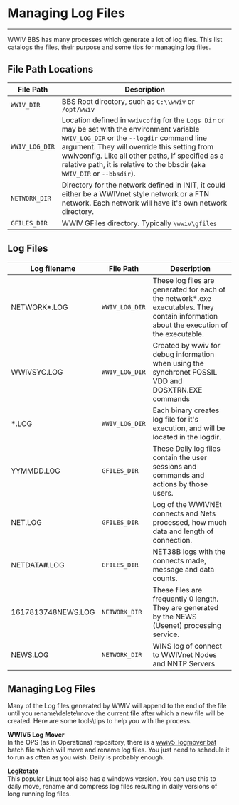 # Managing Log Files
***
WWIV BBS has many processes which generate a lot of log files. This list
catalogs the files, their purpose and some tips for managing log files.

## File Path Locations
File Path          | Description
------------------ | --------------------------------------
```WWIV_DIR```     | BBS Root directory, such as ```C:\\wwiv``` or ```/opt/wwiv```
```WWIV_LOG_DIR``` | Location defined in ```wwivcofig``` for the ```Logs Dir``` or may be set with the environment variable ```WWIV_LOG_DIR``` or the ```--logdir``` command line argument. They will override this setting from wwivconfig.  Like all other paths, if specified as a relative path, it is relative to the bbsdir (aka ```WWIV_DIR``` or ```--bbsdir```). 
```NETWORK_DIR```  | Directory for the network defined in INIT, it could either be  a WWIVnet style network or a FTN network.  Each network will have it's own network directory.
```GFILES_DIR```   | WWIV GFiles directory. Typically ```\wwiv\gfiles```



## Log Files
Log filename  |  File Path | Description  
--- | --- | ---  
NETWORK*.LOG | ```WWIV_LOG_DIR``` | These log files are generated for each of the network*.exe executables. They contain information about the execution of the executable.
WWIVSYC.LOG  | ```WWIV_LOG_DIR``` | Created by wwiv for debug information when using the synchronet FOSSIL VDD and DOSXTRN.EXE commands
*.LOG        | ```WWIV_LOG_DIR``` | Each binary creates log file for it's execution, and will be located in the logdir.
YYMMDD.LOG | ```GFILES_DIR``` | These Daily log files contain the user sessions and commands and actions by those users.
NET.LOG | ```GFILES_DIR``` |  Log of the WWIVNEt connects and Nets processed, how much data and length of connection.
NETDATA#.LOG | ```GFILES_DIR``` | NET38B logs with the connects made, message and data counts.
1617813748NEWS.LOG | ```NETWORK_DIR``` |  These files are frequently 0 length. They are generated by the NEWS (Usenet) processing service.
NEWS.LOG | ```NETWORK_DIR``` |  WINS log of connect to WWIVnet Nodes and NNTP Servers

## Managing Log Files
Many of the Log files generated by WWIV will append to the end of the file until you rename\delete\move the current file after which a new file will be created. Here are some tools\tips to help you with the process.

**WWIV5 Log Mover**  
In the OPS (as in Operations) repository, there is a [wwiv5_logmover.bat](https://github.com/wwivbbs/ops/blob/master/wintools/wwiv5_logmover.bat) batch file 
which will move and rename log files. You just need to schedule it to run as often as you wish. Daily is probably
enough.

**[LogRotate](https://github.com/plecos/logrotatewin)**  
This popular Linux tool also has a windows version. You can use this to daily move, rename and compress log
files resulting in daily versions of long running log files.
